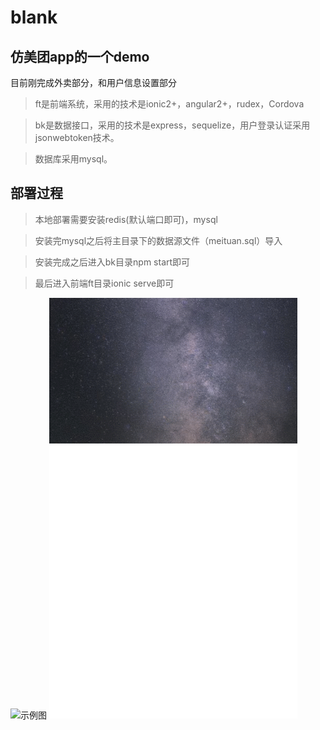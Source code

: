 # blank
## 仿美团app的一个demo
目前刚完成外卖部分，和用户信息设置部分

> ft是前端系统，采用的技术是ionic2+，angular2+，rudex，Cordova

> bk是数据接口，采用的技术是express，sequelize，用户登录认证采用jsonwebtoken技术。

> 数据库采用mysql。

## 部署过程
> 本地部署需要安装redis(默认端口即可)，mysql

> 安装完mysql之后将主目录下的数据源文件（meituan.sql）导入

> 安装完成之后进入bk目录npm start即可

> 最后进入前端ft目录ionic serve即可


![示例图](https://github.com/Chaiyelu/blank/blob/master/meituan02.gif)
![示例图](https://github.com/Chaiyelu/blank/blob/master/demogif/%E4%B8%AA%E4%BA%BA%E4%BF%A1%E6%81%AF%E4%BF%AE%E6%94%B9.gif)
